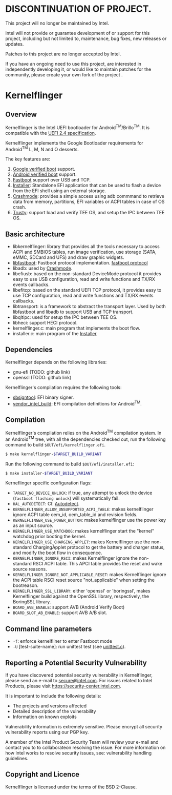 # DISCONTINUATION OF PROJECT.

This project will no longer be maintained by Intel.

Intel will not provide or guarantee development of or support for this project, including but not limited to, maintenance, bug fixes, new releases or updates.

Patches to this project are no longer accepted by Intel.

If you have an ongoing need to use this project, are interested in independently developing it, or would like to maintain patches for the community, please create your own fork of the project .


Kernelflinger
=============

Overview
--------

Kernelflinger is the Intel UEFI bootloader for
Android<sup>TM</sup>/Brillo<sup>TM</sup>. It is compatible with the
[UEFI 2.4 specification](http://www.uefi.org/sites/default/files/resources/2_4_Errata_B.pdf).

Kernelflinger implements the Google Bootloader requirements for
Android<sup>TM</sup> L, M, N and O desserts.

The key features are:

1. [Google verified boot](https://source.android.com/security/verifiedboot/verified-boot.html)
   support.
2. [Android verified boot](https://android.googlesource.com/platform/external/avb/)
   support.
3. [Fastboot](./doc/fastboot.md) support over USB and TCP.
4. [Installer](./doc/installer.md): Standalone EFI application that
   can be used to flash a device from the EFI shell using an external
   storage.
5. [Crashmode](./doc/crashmode.md): provides a simple access using adb
   commmand to retrieve data from memory, partitions, EFI variables or
   ACPI tables in case of OS crash.
6. [Trusty](./libqltipc/ql-tipc/README.md): support load and verify
   TEE OS, and setup the IPC between TEE OS.

Basic architecture
------------------

* libkernelflinger: library that provides all the tools necessary to
  access ACPI and SMBIOS tables, run image verification, use storage
  (SATA, eMMC, SDCard and UFS) and draw graphic widgets.
* [libfastboot](./doc/fastboot.md): Fastboot protocol implementation.
  [fastboot protocol](https://android.googlesource.com/platform/system/core/+/master/fastboot/)
* libadb: used by [Crashmode](./doc/crashmode.md).
* libefiusb: based on the non-standard DeviceMode protocol it provides
  easy to use USB configuration, read and write functions and TX/RX
  events callbacks.
* libefitcp: based on the standard UEFI TCP protocol, it provides easy
  to use TCP configuration, read and write functions and TX/RX events
  callbacks.
* libtransport: is a framework to abstract the transport layer.  Used
  by both libfastboot and libadb to support USB and TCP transport.
* libqltipc: used for setup the IPC between TEE OS.
* libheci: support HECI protocol.
* kernelflinger.c: main program that implements the boot flow.
* installer.c: main program of the [Installer](./doc/installer.md)

Dependencies
------------

Kernelflinger depends on the following libraries:
* gnu-efi (TODO: github link)
* openssl (TODO: github link)

Kernelflinger's compilation requires the following tools:
* [sbsigntool](https://github.com/android-ia/platform_external_sbsigntool):
  EFI binary signer.
* [vendor\_intel\_build](https://github.com/android-ia/vendor_intel_build):
  EFI compilation definitions for Android<sup>TM</sup>.

Compilation
-----------

Kernelflinger's compilation relies on the Android<sup>TM</sup>
compilation system.  In an Android<sup>TM</sup> tree, with all the
dependencies checked out, run the following command to build
`$OUT/efi/kernelflinger.efi`.

```bash
$ make kernelflinger-$TARGET_BUILD_VARIANT
```

Run the following command to build `$OUT/efi/installer.efi`:

```bash
$ make installer-$TARGET_BUILD_VARIANT
```

Kerneflinger specific configuration flags:

* `TARGET_NO_DEVICE_UNLOCK`: if true, any attempt to unlock the device
  (`fastboot flashing unlock`) will systematically fail.
* `HAL_AUTODETECT`: Cf. [Autodetect](./doc/autodetect.md).
* `KERNELFLINGER_ALLOW_UNSUPPORTED_ACPI_TABLE`: makes kernelflinger
   ignore ACPI table oem\_id, oem\_table\_id and revision fields.
* `KERNELFLINGER_USE_POWER_BUTTON`: makes kernelflinger use the power
   key as an input source.
* `KERNELFLINGER_USE_WATCHDOG`: makes kernelflinger start the "kernel"
   watchdog prior booting the kernel.
* `KERNELFLINGER_USE_CHARGING_APPLET`: makes Kernelflinger use the
   non-standard ChargingApplet protocol to get the battery and charger
   status, and modify the boot flow in consequence.
* `KERNELFLINGER_IGNORE_RSCI`: makes Kernelflinger ignore the
   non-standard RSCI ACPI table.  This APCI table provides the reset
   and wake source reasons.
* `KERNELFLINGER_IGNORE_NOT_APPLICABLE_RESET`: makes Kernelflinger
   ignore the ACPI table RSCI reset source "not_applicable" when
   setting the bootreason.
* `KERNELFLINGER_SSL_LIBRARY`: either 'openssl' or 'boringssl', makes
   Kernelflinger build against the OpenSSL library, respectively, the
   BoringSSL library. 
* `BOARD_AVB_ENABLE`: support AVB (Android Verify Boot)
* `BOARD_SLOT_AB_ENABLE`: support AVB A/B slot.

Command line parameters
-----------------------

* `-f`: enforce kernelfliner to enter Fastboot mode
* `-U` [test-suite-name]: run unittest test (see
  [unittest.c](./unittest.c)).


Reporting a Potential Security Vulnerability
--------------------------------------------

If you have discovered potential security vulnerability in Kernelflinger,
please send an e-mail to secure@intel.com. For issues related to Intel Products,
please visit https://security-center.intel.com.

It is important to include the following details:

*  The projects and versions affected
*  Detailed description of the vulnerability
*  Information on known exploits

Vulnerability information is extremely sensitive. Please encrypt all security
vulnerability reports using our PGP key.

A member of the Intel Product Security Team will review your e-mail and contact
you to to collaborateon resolving the issue. For more information on how Intel
works to resolve security issues, see: vulnerability handling guidelines.

Copyright and Licence
---------------------
Kernelflinger is licensed under the terms of the BSD 2-Clause.
